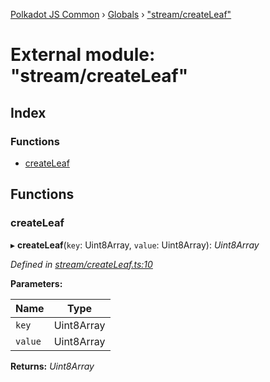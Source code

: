 [Polkadot JS Common](../README.md) › [Globals](../globals.md) › ["stream/createLeaf"](_stream_createleaf_.md)

# External module: "stream/createLeaf"

## Index

### Functions

* [createLeaf](_stream_createleaf_.md#createleaf)

## Functions

###  createLeaf

▸ **createLeaf**(`key`: Uint8Array, `value`: Uint8Array): *Uint8Array*

*Defined in [stream/createLeaf.ts:10](https://github.com/polkadot-js/common/blob/b7635d7e/packages/trie-codec/src/stream/createLeaf.ts#L10)*

**Parameters:**

Name | Type |
------ | ------ |
`key` | Uint8Array |
`value` | Uint8Array |

**Returns:** *Uint8Array*
